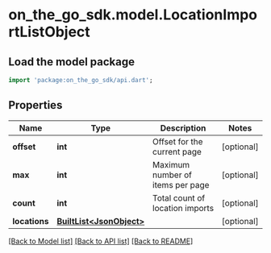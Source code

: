 # on_the_go_sdk.model.LocationImportListObject

## Load the model package
```dart
import 'package:on_the_go_sdk/api.dart';
```

## Properties
Name | Type | Description | Notes
------------ | ------------- | ------------- | -------------
**offset** | **int** | Offset for the current page | [optional] 
**max** | **int** | Maximum number of items per page | [optional] 
**count** | **int** | Total count of location imports | [optional] 
**locations** | [**BuiltList&lt;JsonObject&gt;**](JsonObject.md) |  | [optional] 

[[Back to Model list]](../README.md#documentation-for-models) [[Back to API list]](../README.md#documentation-for-api-endpoints) [[Back to README]](../README.md)


